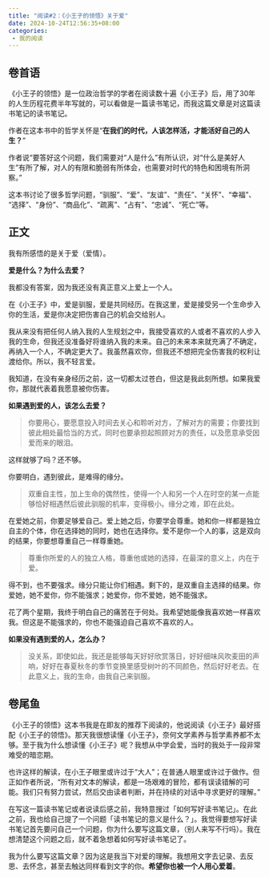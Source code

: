 ```yaml
---
title: "阅读#2：《小王子的领悟》关于爱"
date: 2024-10-24T12:56:35+08:00
categories:
 - 我的阅读
---
```



## 卷首语

《小王子的领悟》是一位政治哲学的学者在阅读数十遍《小王子》后，用了30年的人生历程花费半年写就的，可以看做是一篇读书笔记，而我这篇文章是对这篇读书笔记的读书笔记。

作者在这本书中的哲学关怀是“**在我们的时代，人该怎样活，才能活好自己的人生？**”

作者说“要答好这个问题，我们需要对“人是什么”有所认识，对“什么是美好人生”有所了解，对人的有限和脆弱有所体会，也需要对时代的特色和困境有所洞察。”

这本书讨论了很多哲学问题，​“驯服”​、​“爱”​、​“友谊”​、​“责任”​、​“关怀”​、​“幸福”​、​“选择”​、​“身份”​、​“商品化”​、​“疏离”​、​“占有”​、​“忠诚”​、​“死亡”等。

## 正文

我有所感悟的是关于爱（爱情）。

**爱是什么？为什么去爱？**

我都没有答案，因为我还没有真正意义上爱上一个人。

在《小王子》中，爱是驯服，爱是共同经历。在我这里，爱是接受另一个生命步入你的生活，爱是你决定把伤害自己的机会交给别人。

我从来没有把任何人纳入我的人生规划之中，我接受喜欢的人或者不喜欢的人步入我的生命，但我还没准备好将谁纳入我的未来。自己的未来本来就充满了不确定，再纳入一个人，不确定更大了。我虽然喜欢你，但我还不想把完全伤害我的权利让渡给你。所以，我不轻言爱。

我知道，在没有亲身经历之前，这一切都太过苍白，但这是我此刻所想。如果我爱你，那就代表着我愿意被你伤害。

**如果遇到爱的人，该怎么去爱？**

>你要用心，要愿意投入时间去关心和聆听对方，了解对方的需要；你要找到彼此相处最恰当的方式，同时也要承担起照顾对方的责任，以及愿意承受因爱而来的眼泪。

这样就够了吗？还不够。

你要明白，遇到彼此，是难得的缘分。

>双重自主性，加上生命的偶然性，使得一个人和另一个人在时空的某一点能够恰好相遇然后彼此驯服的机率，变得极小。缘分之难，即在此处。

在爱她之前，你要足够爱自己。爱上她之后，你要学会尊重。她和你一样都是独立自主的个体，你在选择她的同时，她也在选择你。爱不是你一个人的事，这是双向的结果，你要想尊重自己一样尊重她。

>尊重你所爱的人的独立人格，尊重他或她的选择，在最深的意义上，内在于爱。

得不到，也不要强求。缘分只能让你们相遇。剩下的，是双重自主选择的结果。你爱她，她不爱你，你不能强求；她爱你，你不爱她，她不能强求。

花了两个星期，我终于明白自己的痛苦在于何处。我希望她能像我喜欢她一样喜欢我。但这是不能强求的，你也不能强迫自己喜欢不喜欢的人。

**如果没有遇到爱的人，怎么办？**

>没关系，即使如此，我还是能够每天好好欣赏落日，好好细味风吹麦田的声响，好好在春夏秋冬的季节变换里感受树叶的不同颜色，然后好好老去。在此意义上，我的生命，由我自己来驯服。

## 卷尾鱼

《小王子的领悟》这本书我是在即友的推荐下阅读的，他说阅读《小王子》最好搭配《小王子的领悟》。那天我很想读懂《小王子》，奈何文学素养与哲学素养都不太够。至于我为什么想读懂《小王子》呢？我想从中学会爱，当时的我处于一段非常难受的暗恋期。

也许这样的解读，在小王子眼里或许过于“大人”；在普通人眼里或许过于做作。但正如作者所说，“所有对文本的解读，都是一场艰难的冒险，都有误读错解的可能。我们只有努力尝试，然后交由读者判断，并在持续的对话中寻求更好的理解。”

在写这一篇读书笔记或者说读后感之前，我特意搜过「如何写好读书笔记」。在此之前，我也给自己提了一个问题「读书笔记的意义是什么？」。我觉得要想写好读书笔记首先要问自己一个问题，你为什么要写这篇文章，（别人来写不行吗）。我在想清楚这个问题之后，就不着急想着如何写好读书笔记了。

我为什么要写这篇文章？因为这是我当下对爱的理解。我想用文字去记录、去反思、去怀念，甚至去触达同样看到文字的你。**希望你也被一个人用心爱着**。